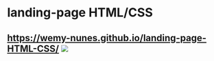 # landing-page HTML/CSS
## https://wemy-nunes.github.io/landing-page-HTML-CSS/ <img src="https://img.icons8.com/dusk/64/000000/cursor--v1.png"/>



